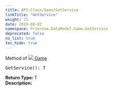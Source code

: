 ```yaml
---
title: API:Class/Game/GetService
linkTitle: "GetService"
weight: 71
date: 2019-08-02
namespace: Primrose.DataModel.Game.GetService
deprecated: false
no_list: true
toc_hide: true
---
```

Method of <a href="/docs/api-reference/Class/Game"><img src="/icons/silk/primrose.png"/>&nbsp;Game</a>
<pre class="method-declaration">
GetService(): <span class="type">T</span></pre>
<b>Return Type: </b>
<span class="type">T</span>
<br/>
<b>Description: </b>
